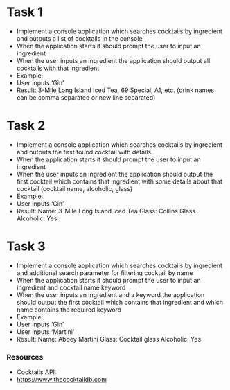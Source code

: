 
# Task 1
- Implement a console application which searches cocktails by ingredient and
outputs a list of cocktails in the console
- When the application starts it should prompt the user to input an ingredient
- When the user inputs an ingredient the application should output all cocktails
with that ingredient
- Example:
- User inputs ‘Gin’
- Result: 3-Mile Long Island Iced Tea, 69 Special, A1, etc.
(drink names can be comma separated or new line separated)



# Task 2
- Implement a console application which searches cocktails by ingredient and
outputs the first found cocktail with details
- When the application starts it should prompt the user to input an ingredient
- When the user inputs an ingredient the application should output the first
cocktail which contains that ingredient with some details about that cocktail
(cocktail name, alcoholic, glass)
- Example:
- User inputs ‘Gin’
- Result:
Name: 3-Mile Long Island Iced Tea
Glass: Collins Glass
Alcoholic: Yes



# Task 3
- Implement a console application which searches cocktails by ingredient and additional
search parameter for filtering cocktail by name
- When the application starts it should prompt the user to input an ingredient and cocktail
name keyword
- When the user inputs an ingredient and a keyword the application should output the first
cocktail which contains that ingredient and which name contains the required keyword
- Example:
- User inputs ‘Gin’
- User inputs ‘Martini’
- Result:
Name: Abbey Martini
Glass: Cocktail glass
Alcoholic: Yes

### Resources
- Cocktails API:
- https://www.thecocktaildb.com
